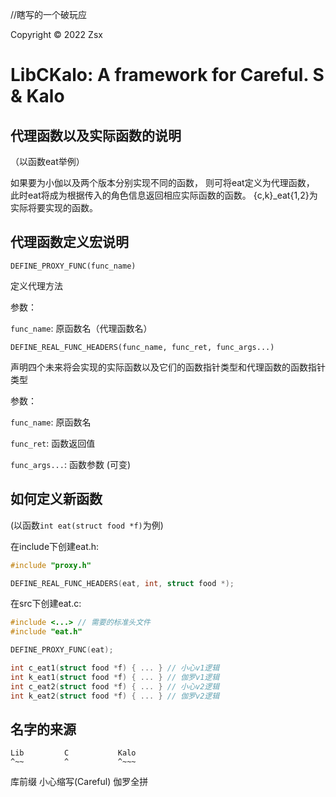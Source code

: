 //瞎写的一个破玩应

Copyright © 2022 Zsx
# LibCKalo: A framework for Careful. S & Kalo

## 代理函数以及实际函数的说明
（以函数eat举例）

如果要为小伽以及两个版本分别实现不同的函数，
则可将eat定义为代理函数，
此时eat将成为根据传入的角色信息返回相应实际函数的函数。
{c,k}_eat{1,2}为实际将要实现的函数。

## 代理函数定义宏说明

```DEFINE_PROXY_FUNC(func_name)```

定义代理方法

参数：

```func_name```: 原函数名（代理函数名）

```DEFINE_REAL_FUNC_HEADERS(func_name, func_ret, func_args...)```

声明四个未来将会实现的实际函数以及它们的函数指针类型和代理函数的函数指针类型

参数：

```func_name```: 原函数名

```func_ret```: 函数返回值

```func_args...```: 函数参数 (可变)


## 如何定义新函数
(以函数```int eat(struct food *f)```为例)

在include下创建eat.h:
```c
#include "proxy.h"

DEFINE_REAL_FUNC_HEADERS(eat, int, struct food *);
```
在src下创建eat.c:
```c
#include <...> // 需要的标准头文件
#include "eat.h"

DEFINE_PROXY_FUNC(eat);

int c_eat1(struct food *f) { ... } // 小心v1逻辑
int k_eat1(struct food *f) { ... } // 伽罗v1逻辑
int c_eat2(struct food *f) { ... } // 小心v2逻辑
int k_eat2(struct food *f) { ... } // 伽罗v2逻辑
```

## 名字的来源
    Lib         C           Kalo
    ^~~         ^           ^~~~
   库前缀  小心缩写(Careful)  伽罗全拼